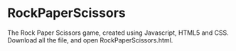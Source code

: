 # RockPaperScissors
The Rock Paper Scissors game, created using Javascript, HTML5 and CSS.
Download all the file, and open RockPaperScissors.html.
